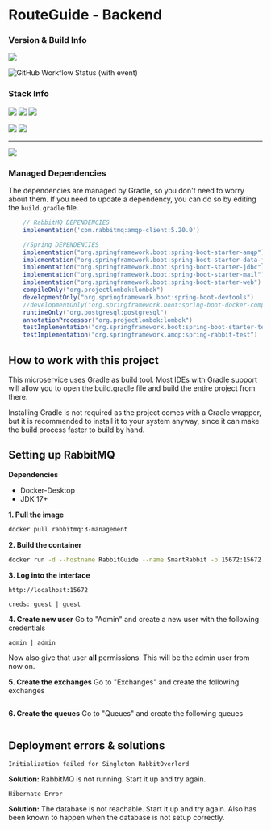 
# RouteGuide - Backend

### Version & Build Info

![](https://img.shields.io/badge/Current%20Version-1.0.0-green?style=for-the-badge&logo=git)

![GitHub Workflow Status (with event)](https://img.shields.io/github/actions/workflow/status/dubskysteam/AQP/.github%2Fworkflows%2Fgradle.yml?branch=dev&style=for-the-badge&logo=teamcity)

### Stack Info

![](https://img.shields.io/badge/Java%20SDK-21%20LTS-orange?style=for-the-badge&logo=java)
![](https://img.shields.io/badge/Jakarta%20EE-9.1.0-green?style=for-the-badge&logo=Jakarta)
![](https://img.shields.io/badge/Spring%20-6.1-green?style=for-the-badge&logo=Spring)

![](https://img.shields.io/badge/Gradle-8.7-blue?style=for-the-badge&logo=gradle)
![](https://img.shields.io/badge/PostgreSQL-16-blue?style=for-the-badge&logo=postgresql)

___
[![](https://img.shields.io/badge/Download-Latest-blue?style=for-the-badge&logo=)](https://github.com/DubskySteam/AQP/releases)

### Managed Dependencies

The dependencies are managed by Gradle, so you don't need to worry about them. If you need to update a dependency, you can do so by editing the `build.gradle` file.

```groovy  
    // RabbitMQ DEPENDENCIES
    implementation('com.rabbitmq:amqp-client:5.20.0')

    //Spring DEPENDENCIES
    implementation("org.springframework.boot:spring-boot-starter-amqp")
    implementation("org.springframework.boot:spring-boot-starter-data-jpa")
    implementation("org.springframework.boot:spring-boot-starter-jdbc")
    implementation("org.springframework.boot:spring-boot-starter-mail")
    implementation("org.springframework.boot:spring-boot-starter-web")
    compileOnly("org.projectlombok:lombok")
    developmentOnly("org.springframework.boot:spring-boot-devtools")
    //developmentOnly("org.springframework.boot:spring-boot-docker-compose")
    runtimeOnly("org.postgresql:postgresql")
    annotationProcessor("org.projectlombok:lombok")
    testImplementation("org.springframework.boot:spring-boot-starter-test")
    testImplementation("org.springframework.amqp:spring-rabbit-test")
```

## How to work with this project

This microservice uses Gradle as build tool. Most IDEs with Gradle support will allow you to open the build.gradle file and build the entire project from there.

Installing Gradle is not required as the project comes with a Gradle wrapper, but it is recommended to install it to your system anyway, since it can make the build process faster to build by hand.

## Setting up RabbitMQ

**Dependencies**
* Docker-Desktop
* JDK 17+

**1. Pull the image**
```bash
docker pull rabbitmq:3-management
```

**2. Build the container**
````bash
docker run -d --hostname RabbitGuide --name SmartRabbit -p 15672:15672 -p 5672:5672 rabbitmq:3-management
````

**3. Log into the interface**
````
http://localhost:15672

creds: guest | guest
````

**4. Create new user**
Go to "Admin" and create a new user with the following credentials
````
admin | admin
````
Now also give that user **all** permissions. This will be the admin user from now on.

**5. Create the exchanges**
Go to "Exchanges" and create the following exchanges
````
````

**6. Create the queues**
Go to "Queues" and create the following queues
````
````

## Deployment errors & solutions

````
Initialization failed for Singleton RabbitOverlord
````
**Solution:** RabbitMQ is not running. Start it up and try again.
````
Hibernate Error
````
**Solution:** The database is not reachable. Start it up and try again.
Also has been known to happen when the database is not setup correctly.